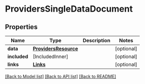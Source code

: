 # ProvidersSingleDataDocument

## Properties
Name | Type | Description | Notes
------------ | ------------- | ------------- | -------------
**data** | [**ProvidersResource**](ProvidersResource.md) |  | [optional] 
**included** | [IncludedInner] |  | [optional] 
**links** | [**Links**](Links.md) |  | [optional] 

[[Back to Model list]](../README.md#documentation-for-models) [[Back to API list]](../README.md#documentation-for-api-endpoints) [[Back to README]](../README.md)


